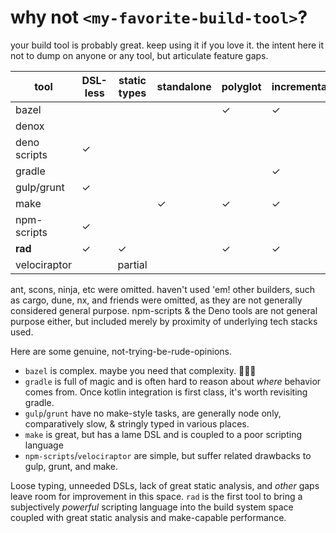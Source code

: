 # why not `<my-favorite-build-tool>`?

your build tool is probably great. keep using it if you love it. the intent here
it not to dump on anyone or any tool, but articulate feature gaps.

| tool         | DSL-less | static types | standalone | polyglot | incremental | debug-able | beautiful | dependency manager |
| ------------ | -------- | ------------ | ---------- | -------- | ----------- | ---------- | --------- | ------------------ |
| bazel        |          |              |            | ✓        | ✓           |            |           |                    |
| denox        |          |              |            |          |             |            |           |                    |
| deno scripts | ✓        |              |            |          |             |            |           |                    |
| gradle       |          |              |            |          | ✓           |            | ✓         | ✓                  |
| gulp/grunt   | ✓        |              |            |          |             | ✓          | ✓         |                    |
| make         |          |              | ✓          | ✓        | ✓           |            |           |                    |
| npm-scripts  | ✓        |              |            |          |             |            |           | ✓                  |
| **rad**      | ✓        | ✓            |            | ✓        | ✓           | ✓          | ✓         |                    |
| velociraptor |          | partial      |            |          |             |            |           | partial            |

ant, scons, ninja, etc were omitted. haven't used 'em! other builders, such as
cargo, dune, nx, and friends were omitted, as they are not generally considered
general purpose. npm-scripts & the Deno tools are not general purpose either,
but included merely by proximity of underlying tech stacks used.

Here are some genuine, not-trying-be-rude-opinions.

- `bazel` is complex. maybe you need that complexity. 🤷🏻‍♀️
- `gradle` is full of magic and is often hard to reason about _where_ behavior
  comes from. Once kotlin integration is first class, it's worth revisiting
  gradle.
- `gulp`/`grunt` have no make-style tasks, are generally node only,
  comparatively slow, & stringly typed in various places.
- `make` is great, but has a lame DSL and is coupled to a poor scripting
  language
- `npm-scripts`/`velociraptor` are simple, but suffer related drawbacks to gulp,
  grunt, and make.

Loose typing, unneeded DSLs, lack of great static analysis, and _other_ gaps
leave room for improvement in this space. `rad` is the first tool to bring a
subjectively _powerful_ scripting language into the build system space coupled
with great static analysis and make-capable performance.

